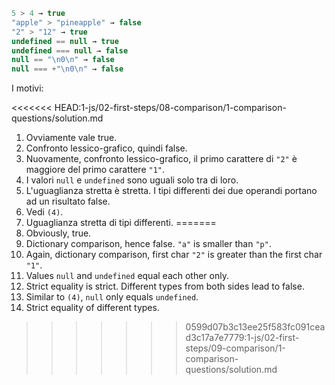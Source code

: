

```js no-beautify
5 > 4 → true
"apple" > "pineapple" → false
"2" > "12" → true
undefined == null → true
undefined === null → false
null == "\n0\n" → false
null === +"\n0\n" → false
```

I motivi:

<<<<<<< HEAD:1-js/02-first-steps/08-comparison/1-comparison-questions/solution.md
1. Ovviamente vale true.
2. Confronto lessico-grafico, quindi false.
3. Nuovamente, confronto lessico-grafico, il primo carattere di `"2"` è maggiore del primo carattere `"1"`.
4. I valori `null` e `undefined` sono uguali solo tra di loro.
5. L'uguaglianza stretta è stretta. I tipi differenti dei due operandi portano ad un risultato false.
6. Vedi `(4)`.
7. Uguaglianza stretta di tipi differenti.
=======
1. Obviously, true.
2. Dictionary comparison, hence false. `"a"` is smaller than `"p"`.
3. Again, dictionary comparison, first char `"2"` is greater than the first char `"1"`.
4. Values `null` and `undefined` equal each other only.
5. Strict equality is strict. Different types from both sides lead to false.
6. Similar to `(4)`, `null` only equals `undefined`.
7. Strict equality of different types.
>>>>>>> 0599d07b3c13ee25f583fc091cead3c17a7e7779:1-js/02-first-steps/09-comparison/1-comparison-questions/solution.md
